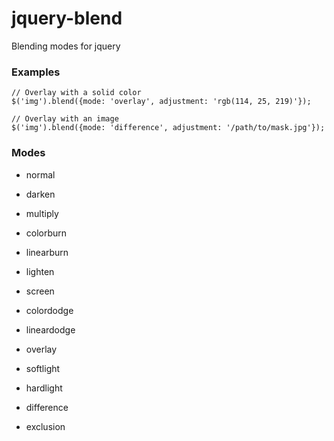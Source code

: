 # jquery-blend

Blending modes for jquery

### Examples

    // Overlay with a solid color
    $('img').blend({mode: 'overlay', adjustment: 'rgb(114, 25, 219)'});
    
    // Overlay with an image
    $('img').blend({mode: 'difference', adjustment: '/path/to/mask.jpg'});

### Modes
    
- normal

- darken
- multiply
- colorburn
- linearburn

- lighten
- screen
- colordodge
- lineardodge

- overlay
- softlight
- hardlight

- difference
- exclusion
